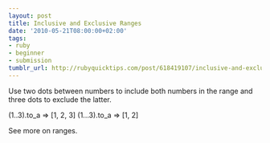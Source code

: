 ```yaml
---
layout: post
title: Inclusive and Exclusive Ranges
date: '2010-05-21T08:00:00+02:00'
tags:
- ruby
- beginner
- submission
tumblr_url: http://rubyquicktips.com/post/618419107/inclusive-and-exclusive-ranges
---
```

Use two dots between numbers to include both numbers in the range and three dots to exclude the latter.

(1..3).to_a => [1, 2, 3]
(1...3).to_a => [1, 2]


See more on ranges.

